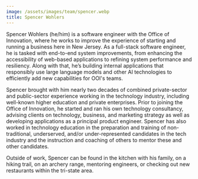 ```yaml
---
image: /assets/images/team/spencer.webp
title: Spencer Wohlers
---
```


Spencer Wohlers (he/him) is a software engineer with the Office of Innovation, where he works to improve the experience of starting and running a business here in New Jersey. As a full-stack software engineer, he is tasked with end-to-end system improvements, from enhancing the accessibility of web-based applications to refining system performance and resiliency. Along with that, he’s building internal applications that responsibly use large language models and other AI technologies to efficiently add new capabilities for OOI's teams.

Spencer brought with him nearly two decades of combined private-sector and public-sector experience working in the technology industry, including well-known higher education and private enterprises. Prior to joining the Office of Innovation, he started and ran his own technology consultancy, advising clients on technology, business, and marketing strategy as well as developing applications as a principal product engineer. Spencer has also worked in technology education in the preparation and training of non-traditional, underserved, and/or under-represented candidates in the tech industry and the instruction and coaching of others to mentor these and other candidates.

Outside of work, Spencer can be found in the kitchen with his family, on a hiking trail, on an archery range, mentoring engineers, or checking out new restaurants within the tri-state area.
